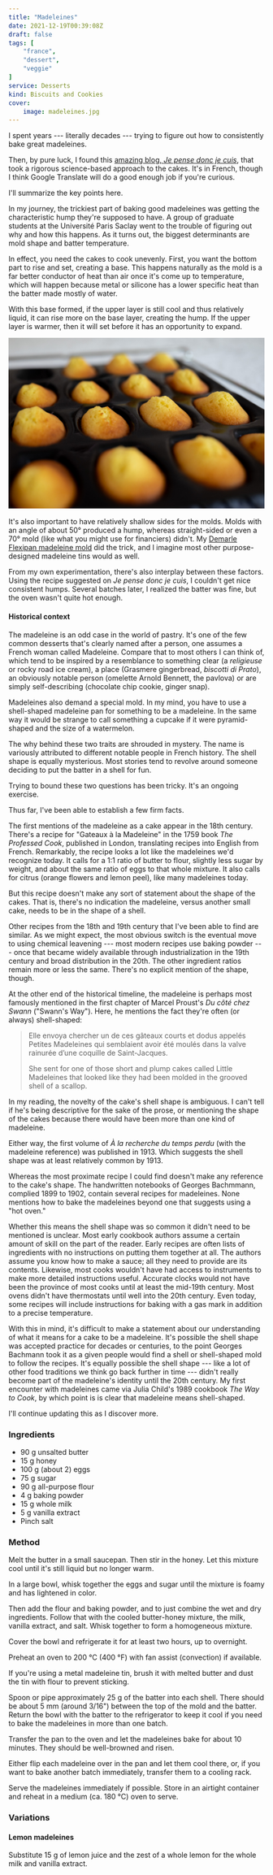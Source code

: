 ```yaml
---
title: "Madeleines"
date: 2021-12-19T00:39:08Z
draft: false
tags: [
    "france",
    "dessert",
    "veggie"
]
service: Desserts
kind: Biscuits and Cookies
cover:
    image: madeleines.jpg
---
```


I spent years --- literally decades --- trying to figure out how to consistently bake great madeleines. 

Then, by pure luck, I found this [amazing blog, _Je pense donc je cuis_](https://jepensedoncjecuis.com/2022/09/reussissez-des-madeleines-moelleuses-et-bossues-a-tous-les-coups.html), that took a rigorous science-based approach to the cakes. It's in French, though I think Google Translate will do a good enough job if you're curious.

I'll summarize the key points here.

In my journey, the trickiest part of baking good madeleines was getting the characteristic hump they're supposed to have. A group of graduate students at the Université Paris Saclay went to the trouble of figuring out why and how this happens. As it turns out, the biggest determinants are mold shape and batter temperature.

In effect, you need the cakes to cook unevenly. First, you want the bottom part to rise and set, creating a base. This happens naturally as the mold is a far better conductor of heat than air once it's come up to temperature, which will happen because metal or silicone has a lower specific heat than the batter made mostly of water.

With this base formed, if the upper layer is still cool and thus relatively liquid, it can rise more on the base layer, creating the hump. If the upper layer is warmer, then it will set before it has an opportunity to expand.

![Madeleines with humps](baked.jpg)

It's also important to have relatively shallow sides for the molds. Molds with an angle of about 50° produced a hump, whereas straight-sided or even a 70° mold (like what you might use for financiers) didn't. My [Demarle Flexipan madeleine mold](https://www.sasademarle.com/store/flexible-molds/flexipan-origine/madeleines/) did the trick, and I imagine most other purpose-designed madeleine tins would as well.

From my own experimentation, there's also interplay between these factors. Using the recipe suggested on _Je pense donc je cuis_, I couldn't get nice consistent humps. Several batches later, I realized the batter was fine, but the oven wasn't quite hot enough.

#### Historical context

The madeleine is an odd case in the world of pastry. It's one of the few common desserts that's clearly named after a person, one assumes a French woman called Madeleine. Compare that to most others I can think of, which tend to be inspired by a resemblance to something clear (a _religieuse_ or rocky road ice cream), a place (Grasmere gingerbread, _biscotti di Prato_), an obviously notable person (omelette Arnold Bennett, the pavlova) or are simply self-describing (chocolate chip cookie, ginger snap).

Madeleines also demand a special mold. In my mind, you have to use a shell-shaped madeleine pan for something to be a madeleine. In the same way it would be strange to call something a cupcake if it were pyramid-shaped and the size of a watermelon.

The why behind these two traits are shrouded in mystery. The name is variously attributed to different notable people in French history. The shell shape is equally mysterious. Most stories tend to revolve around someone deciding to put the batter in a shell for fun.

Trying to bound these two questions has been tricky. It's an ongoing exercise.

Thus far, I've been able to establish a few firm facts.

The first mentions of the madeleine as a cake appear in the 18th century. There's a recipe for "Gateaux à la Madeleine" in the 1759 book _The Professed Cook_, published in London, translating recipes into English from French. Remarkably, the recipe looks a lot like the madeleines we'd recognize today. It calls for a 1:1 ratio of butter to flour, slightly less sugar by weight, and about the same ratio of eggs to that whole mixture. It also calls for citrus (orange flowers and lemon peel), like many madeleines today.

But this recipe doesn't make any sort of statement about the shape of the cakes. That is, there's no indication the madeleine, versus another small cake, needs to be in the shape of a shell.

Other recipes from the 18th and 19th century that I've been able to find are similar. As we might expect, the most obvious switch is the eventual move to using chemical leavening --- most modern recipes use baking powder --- once that became widely available through industrialization in the 19th century and broad distribution in the 20th. The other ingredient ratios remain more or less the same. There's no explicit mention of the shape, though.

At the other end of the historical timeline, the madeleine is perhaps most famously mentioned in the first chapter of Marcel Proust's _Du côté chez Swann_ ("Swann's Way"). Here, he mentions the fact they're often (or always) shell-shaped:

> Elle envoya chercher un de ces gâteaux courts et dodus appelés Petites Madeleines qui semblaient avoir été moulés dans la valve rainurée d’une coquille de Saint-Jacques.
>
> She sent for one of those short and plump cakes called Little Madeleines that looked like they had been molded in the grooved shell of a scallop.

In my reading, the novelty of the cake's shell shape is ambiguous. I can't tell if he's being descriptive for the sake of the prose, or mentioning the shape of the cakes because there would have been more than one kind of madeleine.

Either way, the first volume of _À la recherche du temps perdu_ (with the madeleine reference) was published in 1913. Which suggests the shell shape was at least relatively common by 1913.

Whereas the most proximate recipe I could find doesn't make any reference to the cake's shape. The handwritten notebooks of Georges Bachmmann, complied 1899 to 1902, contain several recipes for madeleines. None mentions how to bake the madeleines beyond one that suggests using a "hot oven."

Whether this means the shell shape was so common it didn't need to be mentioned is unclear. Most early cookbook authors assume a certain amount of skill on the part of the reader. Early recipes are often lists of ingredients with no instructions on putting them together at all. The authors assume you know how to make a sauce; all they need to provide are its contents. Likewise, most cooks wouldn't have had access to instruments to make more detailed instructions useful. Accurate clocks would not have been the province of most cooks until at least the mid-19th century. Most ovens didn't have thermostats until well into the 20th century. Even today, some recipes will include instructions for baking with a gas mark in addition to a precise temperature.

With this in mind, it's difficult to make a statement about our understanding of what it means for a cake to be a madeleine. It's possible the shell shape was accepted practice for decades or centuries, to the point Georges Bachmann took it as a given people would find a shell or shell-shaped mold to follow the recipes. It's equally possible the shell shape --- like a lot of other food traditions we think go back further in time --- didn't really become part of the madeleine's identity until the 20th century. My first encounter with madeleines came via Julia Child's 1989 cookbook _The Way to Cook_, by which point is is clear that madeleine means shell-shaped.

I'll continue updating this as I discover more.

### Ingredients

* 90 g unsalted butter
* 15 g honey
* 100 g (about 2) eggs
* 75 g sugar
* 90 g all-purpose flour
* 4 g baking powder
* 15 g whole milk
* 5 g vanilla extract
* Pinch salt

### Method

Melt the butter in a small saucepan. Then stir in the honey. Let this mixture cool until it's still liquid but no longer warm.

In a large bowl, whisk together the eggs and sugar until the mixture is foamy and has lightened in color.

Then add the flour and baking powder, and to just combine the wet and dry ingredients. Follow that with the cooled butter-honey mixture, the milk, vanilla extract, and salt. Whisk together to form a homogeneous mixture.

Cover the bowl and refrigerate it for at least two hours, up to overnight.

Preheat an oven to 200 °C (400 °F) with fan assist (convection) if available.

If you're using a metal madeleine tin, brush it with melted butter and dust the tin with flour to prevent sticking.

Spoon or pipe approximately 25 g of the batter into each shell. There should be about 5 mm (around 3/16") between the top of the mold and the batter. Return the bowl with the batter to the refrigerator to keep it cool if you need to bake the madeleines in more than one batch.

Transfer the pan to the oven and let the madeleines bake for about 10 minutes. They should be well-browned and risen.

Either flip each madeleine over in the pan and let them cool there, or, if you want to bake another batch immediately, transfer them to a cooling rack.

Serve the madeleines immediately if possible. Store in an airtight container and reheat in a medium (ca. 180 °C) oven to serve.

### Variations

#### Lemon madeleines

Substitute 15 g of lemon juice and the zest of a whole lemon for the whole milk and vanilla extract.
